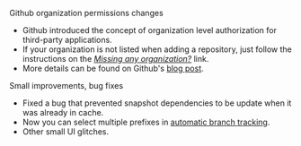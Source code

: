 Github organization permissions changes

* Github introduced the concept of organization level authorization for third-party applications.
* If your organization is not listed when adding a repository, just follow the instructions on the [*Missing any organization?*](https://snap-ci.com/github_repositories/new) link.
* More details can be found on Github's [blog post](https://help.github.com/articles/about-third-party-application-restrictions/).

Small improvements, bug fixes

* Fixed a bug that prevented snapshot dependencies to be update when it was already in cache.
* Now you can select multiple prefixes in [automatic branch tracking](https://docs.snap-ci.com/working-with-branches/automatic-branch-tracking/).
* Other small UI glitches.
